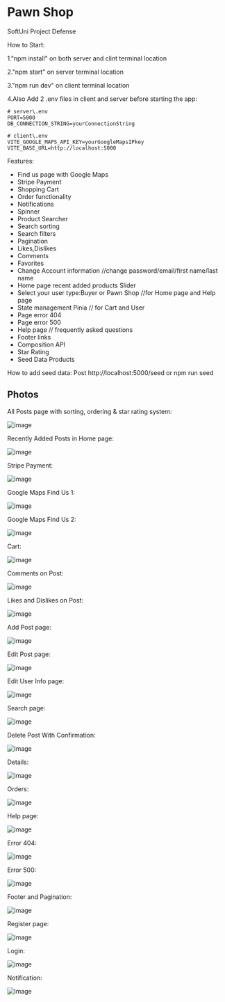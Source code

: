 # Pawn Shop

SoftUni Project Defense

How to Start:

1."npm install" on both server and clint terminal location

2."npm start" on server terminal location

3."npm run dev" on client terminal location

4.Also Add 2 .env files in client and server before starting the app:

```
# server\.env
PORT=5000
DB_CONNECTION_STRING=yourConnectionString
```

```
# client\.env
VITE_GOOGLE_MAPS_API_KEY=yourGoogleMapsIPkey
VITE_BASE_URL=http://localhost:5000
```

Features:

- Find us page with Google Maps
- Stripe Payment
- Shopping Cart
- Order functionality
- Notifications
- Spinner
- Product Searcher
- Search sorting
- Search filters
- Pagination
- Likes,Dislikes
- Comments
- Favorites
- Change Account information //change password/email/first name/last name
- Home page recent added products Slider
- Select your user type:Buyer or Pawn Shop //for Home page and Help page
- State management Pinia // for Cart and User
- Page error 404
- Page error 500
- Help page // frequently asked questions
- Footer links
- Composition API
- Star Rating
- Seed Data Products

How to add seed data:
Post http://localhost:5000/seed or npm run seed

## Photos

All Posts page with sorting, ordering & star rating system:

![image](/client/public/pics/allProductsWithStarRatings.png)

Recently Added Posts in Home page:

![image](/client/public/pics/Home1.png)

Stripe Payment:

![image](/client/public/pics/Stripe_Payment.png)

Google Maps Find Us 1:

![image](/client/public/pics/googleMaps1.png)

Google Maps Find Us 2:

![image](/client/public/pics/googleMaps2.png)

Cart:

![image](/client/public/pics/Cart.png)

Comments on Post:

![image](/client/public/pics/comments.png)

Likes and Dislikes on Post:

![image](/client/public/pics/DetailspagewithLikesandDislikes.png)

Add Post page:

![image](/client/public/pics/AddProduct.png)

Edit Post page:

![image](/client/public/pics/EditProduct.png)

Edit User Info page:

![image](/client/public/pics/changename,emailAnd-password.png)

Search page:

![image](/client/public/pics/Search.png)

Delete Post With Confirmation:

![image](/client/public/pics/DeleteModal.png)

Details:

![image](/client/public/pics/DetailspagewithLikesandDislikes.png)

Orders:

![image](/client/public/pics/OrdersPage.png)

Help page:

![image](/client/public/pics/HelpPage.png)

Error 404:

![image](/client/public/pics/404.png)

Error 500:

![image](/client/public/pics/error500.png)

Footer and Pagination:

![image](/client/public/pics/FooterAndPagination.png)

Register page:

![image](/client/public/pics/Register.png)

Login:

![image](/client/public/pics/login.png)

Notification:

![image](/client/public/pics/Notifications.png)
